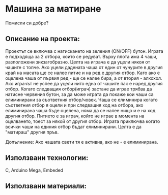 # Машина за матиране
Помисли си добре?
## Описание на проекта:
Проектът се включва с натискането на зеления (ON/OFF) бутон. Играта е подходяща за 2 отбора, които се редуват. Върху плота има 4 чаши, разположени зикзагобразно. Целта на играча е да уцели някоя от чашите с топче. Ако уцели дадената чаша от един от чучурите в другия край на масата ще се налее питие и на ред е другия отбор. Като ако е оцелена чаша от първия ред - ще се налее бира, а от втория - алкохол. Ако играчът не успее да уцели нито една от чашите пак е наред другия отбор. Когато следващия отбор(играч) застане да играе трябва да натисне червения бутон, за да може играта да покаже кои чаши са елиминирани за съответния отбор/човек. Чаша се елиминира когато съответния отбор я оцели и при следващия ход на отбора, ако елиминирана чаша бъде оцелена, няма да се налее нищо и е на ход другия отбор. Питието е за играч, който не играе в момента на оцелването, тоест за някой от другия отбор. Играта приключва когато всички чаши на единия отбор бъдат елиминирани.  Целта е да "матираш" другия пръв.

Допълнение:
Ако чашата свети тя е активна, ако не - е елиминирана.

## Използвани технологии:
C, Arduino Mega, Embeded

## Използвани материали:
